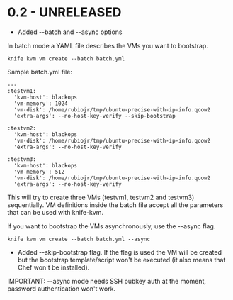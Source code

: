 # 0.2 - UNRELEASED

* Added --batch and --async options 

In batch mode a YAML file describes the VMs you want to bootstrap.
    
    knife kvm vm create --batch batch.yml 

Sample batch.yml file:

    ---
    :testvm1:
      'kvm-host': blackops
      'vm-memory': 1024
      'vm-disk': /home/rubiojr/tmp/ubuntu-precise-with-ip-info.qcow2
      'extra-args': --no-host-key-verify --skip-bootstrap
    
    :testvm2:
      'kvm-host': blackops
      'vm-disk': /home/rubiojr/tmp/ubuntu-precise-with-ip-info.qcow2
      'extra-args': --no-host-key-verify 
    
    :testvm3:
      'kvm-host': blackops
      'vm-memory': 512 
      'vm-disk': /home/rubiojr/tmp/ubuntu-precise-with-ip-info.qcow2
      'extra-args': --no-host-key-verify


This will try to create three VMs (testvm1, testvm2 and testvm3) sequentially. VM definitions inside the batch file accept all the parameters that can be used with knife-kvm.

If you want to bootstrap the VMs asynchronously, use the --async flag.

    knife kvm vm create --batch batch.yml --async

* Added --skip-bootstrap flag. If the flag is used the VM will be created but 
  the bootstrap template/script won't be executed (it also means that Chef won't be installed).

IMPORTANT: --async mode needs SSH pubkey auth at the moment, password authentication won't work.
